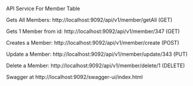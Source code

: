 API Service For Member Table

Gets All Members: http://localhost:9092/api/v1/member/getAll (GET)

Gets 1 Member from id: http://localhost:9092/api/v1/member/347 (GET)

Creates a Member: http://localhost:9092/api/v1/member/create (POST)

Update a Member: http://localhost:9092/api/v1/member/update/343 (PUT)

Delete a Member: http://localhost:9092/api/v1/member/delete/1 (DELETE)

Swagger at http://localhost:9092/swagger-ui/index.html


